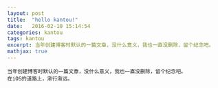 ```yaml
---
layout: post
title:  "hello kantou!"
date:   2016-02-10 15:14:54
categories: kantou
tags: kantou
excerpt: 当年创建博客时默认的一篇文章，没什么意义，我也一直没删除，留个纪念吧。
mathjax: true
---
```

    当年创建博客时默认的一篇文章，没什么意义，我也一直没删除，留个纪念吧。
    在iOS的道路上，渐行渐远。




